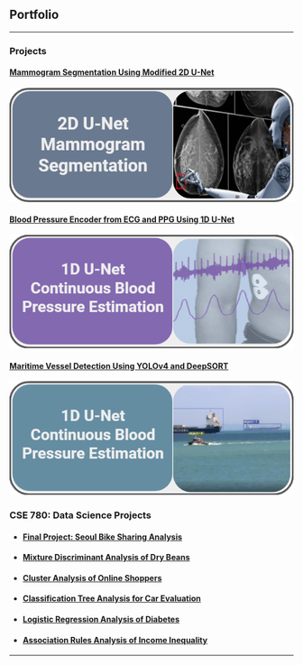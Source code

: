 ## Portfolio

---

### Projects 

#### [Mammogram Segmentation Using Modified 2D U-Net](/DDSM_Segmentation.html)
[<img src="images/Mamo.png?raw=true"/>](/DDSM_Segmentation.html)

#### [Blood Pressure Encoder from ECG and PPG Using 1D U-Net](/BPUnet.md)
[<img src="images/BP.png?raw=true"/>](/BPUnet.md)

#### [Maritime Vessel Detection Using YOLOv4 and DeepSORT](/BoatID.md)
[<img src="images/BoatID.png?raw=true"/>](/BoatID.md)

<!---
---
[Project 2 Title](/pdf/sample_presentation.pdf)
<img src="images/dummy_thumbnail.jpg?raw=true"/>

---
[Project 3 Title](http://example.com/)
<img src="images/dummy_thumbnail.jpg?raw=true"/>

---

--->

### CSE 780: Data Science Projects

- #### [Final Project: Seoul Bike Sharing Analysis](/pdf/CSE780/CSE780_Final_Project.pdf)
- #### [Mixture Discriminant Analysis of Dry Beans](/pdf/CSE780/CSE780_Assignment_5.pdf)
- #### [Cluster Analysis of Online Shoppers](/pdf/CSE780/CSE780_Assignment_4.pdf)
- #### [Classification Tree Analysis for Car Evaluation](/pdf/CSE780/CSE780_Assignment_3.pdf)
- #### [Logistic Regression Analysis of Diabetes](/pdf/CSE780/CSE780_Assignment_2.pdf)
- #### [Association Rules Analysis of Income Inequality](/pdf/CSE780/CSE780_Assignment_1.pdf)

---
